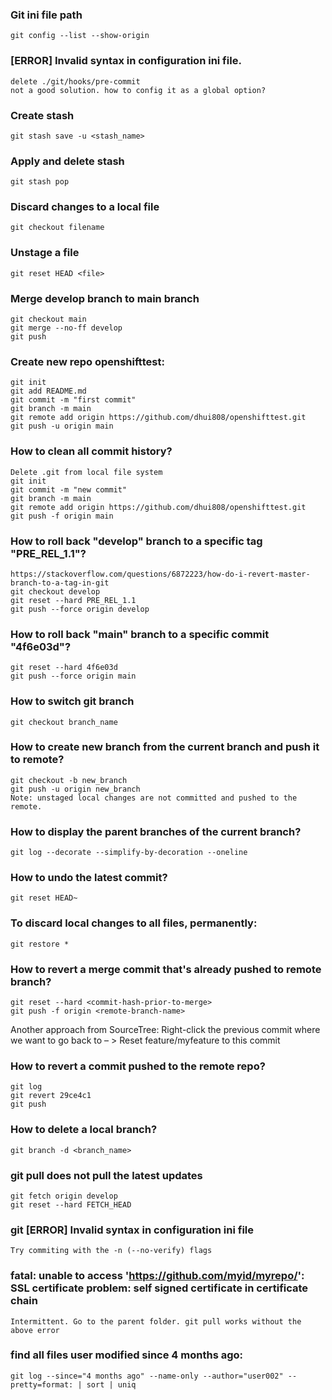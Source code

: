 ### Git ini file path
    git config --list --show-origin
### [ERROR] Invalid syntax in configuration ini file.
    delete ./git/hooks/pre-commit
    not a good solution. how to config it as a global option?
### Create stash
    git stash save -u <stash_name>
### Apply and delete stash
    git stash pop
    
### Discard changes to a local file
    git checkout filename
    
### Unstage a file
    git reset HEAD <file>
    
### Merge develop branch to main branch
    git checkout main
    git merge --no-ff develop
    git push

### Create new repo openshifttest:
    git init  
    git add README.md  
    git commit -m "first commit"  
    git branch -m main  
    git remote add origin https://github.com/dhui808/openshifttest.git  
    git push -u origin main  

### How to clean all commit history?
    Delete .git from local file system  
    git init  
    git commit -m "new commit"  
    git branch -m main  
    git remote add origin https://github.com/dhui808/openshifttest.git  
    git push -f origin main

### How to roll back "develop" branch to a specific tag "PRE_REL_1.1"?
    https://stackoverflow.com/questions/6872223/how-do-i-revert-master-branch-to-a-tag-in-git  
    git checkout develop  
    git reset --hard PRE_REL_1.1  
    git push --force origin develop  

### How to roll back "main" branch to a specific commit "4f6e03d"?
    git reset --hard 4f6e03d  
    git push --force origin main 
  
### How to switch git branch
    git checkout branch_name

### How to create new branch from the current branch and push it to remote?
    git checkout -b new_branch  
    git push -u origin new_branch  
    Note: unstaged local changes are not committed and pushed to the remote.  

### How to display the parent branches of the current branch?
    git log --decorate --simplify-by-decoration --oneline

### How to undo the latest commit?
    git reset HEAD~  

### To discard local changes to all files, permanently: 
    git restore *
    
### How to revert a merge commit that's already pushed to remote branch?
    git reset --hard <commit-hash-prior-to-merge>  
    git push -f origin <remote-branch-name>
  
  Another approach from SourceTree:
  Right-click the previous commit where we want to go back to – > Reset feature/myfeature to this commit

### How to revert a commit pushed to the remote repo?
    git log  
    git revert 29ce4c1  
    git push
 
### How to delete a local branch?
    git branch -d <branch_name>
    
### git pull does not pull the latest updates
    git fetch origin develop
    git reset --hard FETCH_HEAD

### git [ERROR] Invalid syntax in configuration ini file
    Try commiting with the -n (--no-verify) flags
    
### fatal: unable to access 'https://github.com/myid/myrepo/': SSL certificate problem: self signed certificate in certificate chain
    Intermittent. Go to the parent folder. git pull works without the above error
    
### find all files user modified since 4 months ago:
    git log --since="4 months ago" --name-only --author="user002" --pretty=format: | sort | uniq
